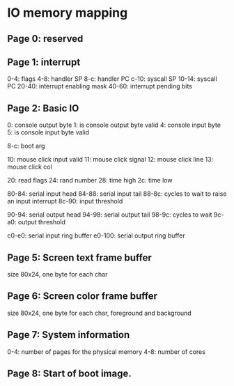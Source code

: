 # IO memory mapping

## Page 0: reserved

## Page 1: interrupt

0-4: flags
4-8: handler SP
8-c: handler PC
c-10: syscall SP
10-14: syscall PC
20-40: interrupt enabling mask
40-60: interrupt pending bits

## Page 2: Basic IO

0: console output byte
1: is console output byte valid
4: console input byte
5: is console input byte valid

8-c: boot arg

10: mouse click input valid
11: mouse click signal
12: mouse click line
13: mouse click col

20: read flags
24: rand number
28: time high
2c: time low

80-84: serial input head
84-88: serial input tail
88-8c: cycles to wait to raise an input interrupt
8c-90: input threshold

90-94: serial output head
94-98: serial output tail
98-9c: cycles to wait
9c-a0: output threshold

c0-e0: serial input ring buffer
e0-100: serial output ring buffer

## Page 5: Screen text frame buffer

size 80x24, one byte for each char

## Page 6: Screen color frame buffer

size 80x24, one byte for each char, foreground and background

## Page 7: System information

0-4: number of pages for the physical memory
4-8: number of cores

## Page 8: Start of boot image.
